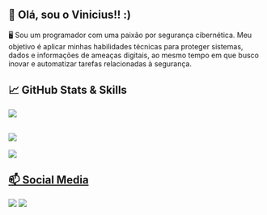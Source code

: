 ## 👋 Olá, sou o Vinicius!! :)

🖥️ Sou um programador com uma paixão por segurança cibernética. Meu objetivo é aplicar minhas habilidades técnicas para proteger sistemas, dados e informações de ameaças digitais, ao mesmo tempo em que busco inovar e automatizar tarefas relacionadas à segurança.

## **📈 GitHub Stats & Skills**
<div>
  <a href="https://github.com/PeNeTrAz">
  <img src="https://github-readme-stats.vercel.app/api/top-langs/?username=penetraz&theme=dark&langs_count=20"/>
</div> <br>

![](https://skillicons.dev/icons?i=html,css,js,python) <br> <br>
![](https://skillicons.dev/icons?i=mysql,linux)


## **📫 Social Media**

<div>
  <a href="https://www.instagram.com/vpenetra10/" target="_blank"><img src="https://img.shields.io/badge/-Instagram-%23E4405F?style=for-the-badge&logo=instagram&logoColor=white" target="_blank"></a>
  <a href="https://www.linkedin.com/in/vinicius-penetra-762320265/" target="_blank"><img src="https://img.shields.io/badge/-LinkedIn-%230077B5?style=for-the-badge&logo=linkedin&logoColor=white"></a>
</div>

  
